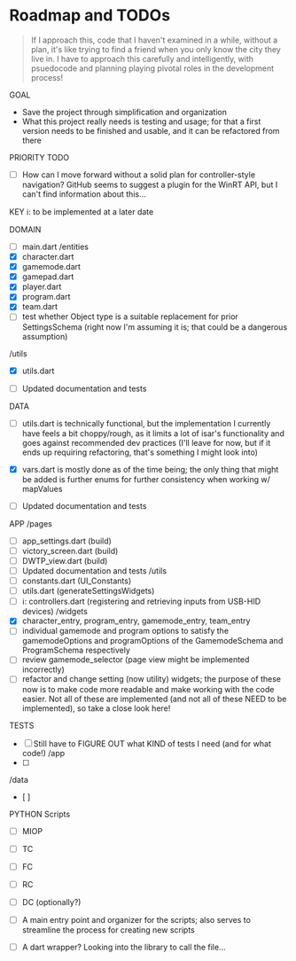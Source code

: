 # Roadmap and TODOs
> If I approach this, code that I haven't examined in a while, without a plan, it's like trying to find a friend when you only know the city they live in. I have to approach this carefully and intelligently, with psuedocode and planning playing pivotal roles in the development process!

GOAL
- Save the project through simplification and organization
- What this project really needs is testing and usage; for that a first version needs to be finished and usable, and it can be refactored from there

PRIORITY TODO
- [ ] How can I move forward without a solid plan for controller-style navigation? GitHub seems to suggest a plugin for the WinRT API, but I can't find information about this...

KEY
ℹ️: to be implemented at a later date

DOMAIN
- [ ] main.dart
/entities
- [x] character.dart
- [x] gamemode.dart
- [x] gamepad.dart
- [x] player.dart
- [x] program.dart
- [x] team.dart
- [ ] test whether Object type is a suitable replacement for prior SettingsSchema (right now I'm assuming it is; that could be a dangerous assumption)

/utils
- [x] utils.dart

- [ ] Updated documentation and tests

DATA
- [ ] utils.dart is technically functional, but the implementation I currently have feels a bit choppy/rough, as it limits a lot of isar's functionality and goes against recommended dev practices
(I'll leave for now, but if it ends up requiring refactoring, that's something I might look into)
- [x] vars.dart is mostly done as of the time being; the only thing that might be added is further enums for further consistency when working w/ mapValues

- [ ] Updated documentation and tests

APP
/pages
- [ ] app_settings.dart (build)
- [ ] victory_screen.dart (build)
- [ ] DWTP_view.dart (build)
- [ ] Updated documentation and tests
/utils
- [ ] constants.dart (UI_Constants)
- [ ] utils.dart (generateSettingsWidgets)
- [ ] ℹ️: controllers.dart (registering and retrieving inputs from USB-HID devices)
/widgets
- [x] character_entry, program_entry, gamemode_entry, team_entry
- [ ] individual gamemode and program options to satisfy the gamemodeOptions and programOptions of the GamemodeSchema and ProgramSchema respectively
- [ ] review gamemode_selector (page view might be implemented incorrectly)
- [ ] refactor and change setting (now utility) widgets; the purpose of these now is to make code more readable and make working with the code easier. Not all of these are implemented (and not all of these NEED to be implemented), so take a close look here!

TESTS
- [ ] Still have to FIGURE OUT what KIND of tests I need 
(and for what code!)
/app
- [ ]
/data
- [ ]

PYTHON
Scripts
- [ ] MIOP
- [ ] TC
- [ ] FC
- [ ] RC
- [ ] DC (optionally?)
- [ ] A main entry point and organizer for the scripts; also serves to streamline the process for creating new scripts
- [ ] A dart wrapper? Looking into the library to call the file...

